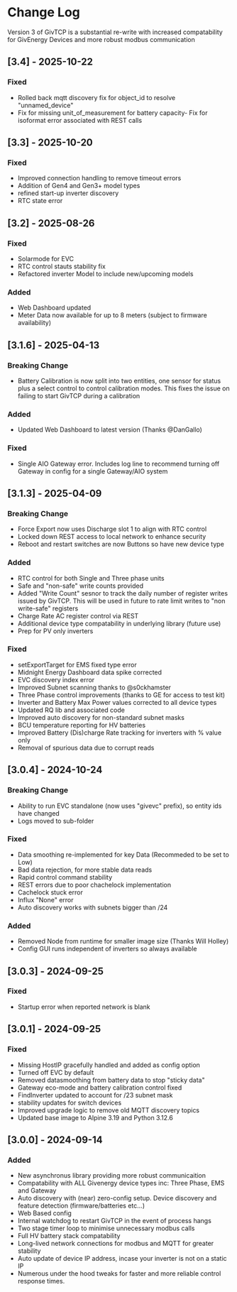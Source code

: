 
# Change Log

Version 3 of GivTCP is a substantial re-write with increased compatability for GivEnergy Devices and more robust modbus communication

## [3.4] - 2025-10-22
### Fixed
- Rolled back mqtt discovery fix for object_id to resolve "unnamed_device"
- Fix for missing unit_of_measurement for battery capacity- Fix for isoformat error associated with REST calls

## [3.3] - 2025-10-20
### Fixed
- Improved connection handling to remove timeout errors
- Addition of Gen4 and Gen3+ model types
- refined start-up inverter discovery
- RTC state error


## [3.2] - 2025-08-26
### Fixed
- Solarmode for EVC
- RTC control stauts stability fix
- Refactored inverter Model to include new/upcoming models

### Added
- Web Dashboard updated
- Meter Data now available for up to 8 meters (subject to firmware availability)

## [3.1.6] - 2025-04-13
### Breaking Change
- Battery Calibration is now split into two entities, one sensor for status plus a select control to control calibration modes. This fixes the issue on failing to start GivTCP during a calibration

### Added
- Updated Web Dashboard to latest version (Thanks @DanGallo)

### Fixed
- Single AIO Gateway error. Includes log line to recommend turning off Gateway in config for a single Gateway/AIO system

## [3.1.3] - 2025-04-09
### Breaking Change
- Force Export now uses Discharge slot 1 to align with RTC control
- Locked down REST access to local network to enhance security
- Reboot and restart switches are now Buttons so have new device type

### Added
- RTC control for both Single and Three phase units
- Safe and "non-safe" write counts provided
- Added "Write Count" sesnor to track the daily number of register writes issued by GivTCP. This will be used in future to rate limit writes to "non write-safe" registers
- Charge Rate AC register control via REST
- Additional device type compatability in underlying library (future use)
- Prep for PV only inverters

### Fixed
- setExportTarget for EMS fixed type error
- Midnight Energy Dashboard data spike corrected
- EVC discovery index error
- Improved Subnet scanning thanks to @s0ckhamster
- Three Phase control improvements (thanks to GE for access to test kit)
- Inverter and Battery Max Power values corrected to all device types
- Updated RQ lib and associated code
- Improved auto discovery for non-standard subnet masks
- BCU temperature reporting for HV batteries
- Improved Battery (Dis)charge Rate tracking for inverters with % value only
- Removal of spurious data due to corrupt reads

## [3.0.4] - 2024-10-24
### Breaking Change
- Ability to run EVC standalone (now uses "givevc" prefix), so entity ids have changed
- Logs moved to sub-folder

### Fixed
- Data smoothing re-implemented for key Data (Recommeded to be set to Low)
- Bad data rejection, for more stable data reads
- Rapid control command stability
- REST errors due to poor chachelock implementation
- Cachelock stuck error
- Influx "None" error
- Auto discovery works with subnets bigger than /24

### Added
- Removed Node from runtime for smaller image size (Thanks Will Holley)
- Config GUI runs independent of inverters so always available

## [3.0.3] - 2024-09-25
### Fixed
- Startup error when reported network is blank

## [3.0.1] - 2024-09-25
### Fixed
- Missing HostIP gracefully handled and added as config option
- Turned off EVC by default
- Removed datasmoothing from battery data to stop "sticky data"
- Gateway eco-mode and battery calibration control fixed
- FindInverter updated to account for /23 subnet mask
- stability updates for switch devices
- Improved upgrade logic to remove old MQTT discovery topics
- Updated base image to Alpine 3.19 and Python 3.12.6


## [3.0.0] - 2024-09-14
### Added
- New asynchronus library providing more robust communicaition
- Compatability with ALL Givenergy device types inc: Three Phase, EMS and Gateway
- Auto discovery with (near) zero-config setup. Device discovery and feature detection (firmware/batteries etc...)
- Web Based config
- Internal watchdog to restart GivTCP in the event of process hangs
- Two stage timer loop to minimise unnecessary modbus calls
- Full HV battery stack compatability
- Long-lived network connections for modbus and MQTT for greater stability
- Auto update of device IP address, incase your inverter is not on a static IP
- Numerous under the hood tweaks for faster and more reliable control response times.